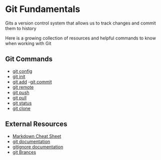# Git Fundamentals

Gits a version control system that allows us to track changes and commit them to history

Here is a growing collection of resources and helpful commands to know when working with Git

## Git Commands
- [git config](./commands/Config.md)
- [git init](./commands/Init.md)
- [git add](./commands/Add.md)
-[git commit](./commands/Commit.md)
- [git remote](./commands/Remote.md)
- [git push](./commands/Push.md)
- [git pull](./commands/Pull.md)
- [git status](./commands/Status.md)
- [git clone](./commands/Clone.md)

## External Resources
- [Markdown Cheat Sheet](https://www.markdownguide.org/cheat-sheet)
- [git documentation](https://git-scm.com/docs)
- [gitignore documentation](https://git-scm.com/docs/gitignore)
- [git Brances](https://git-scm.com/book/en/v2/Git-Branching-Branches-in-a-Nutshell)
